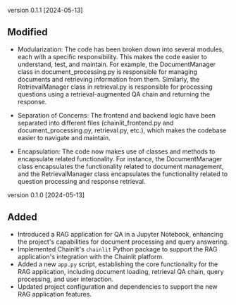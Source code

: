 version 0.1.1 [2024-05-13]

## Modified

- Modularization: The code has been broken down into several modules, each with a specific responsibility. This makes the code easier to understand, test, and maintain. For example, the DocumentManager class in document_processing.py is responsible for managing documents and retrieving information from them. Similarly, the RetrievalManager class in retrieval.py is responsible for processing questions using a retrieval-augmented QA chain and returning the response.

- Separation of Concerns: The frontend and backend logic have been separated into different files (chainlit_frontend.py and document_processing.py, retrieval.py, etc.), which makes the codebase easier to navigate and maintain.

- Encapsulation: The code now makes use of classes and methods to encapsulate related functionality. For instance, the DocumentManager class encapsulates the functionality related to document management, and the RetrievalManager class encapsulates the functionality related to question processing and response retrieval.

version 0.1.0 [2024-05-13]

## Added

- Introduced a RAG application for QA in a Jupyter Notebook, enhancing the project's capabilities for document processing and query answering.
- Implemented Chainlit's `chainlit` Python package to support the RAG application's integration with the Chainlit platform.
- Added a new `app.py` script, establishing the core functionality for the RAG application, including document loading, retrieval QA chain, query processing, and user interaction.
- Updated project configuration and dependencies to support the new RAG application features.
